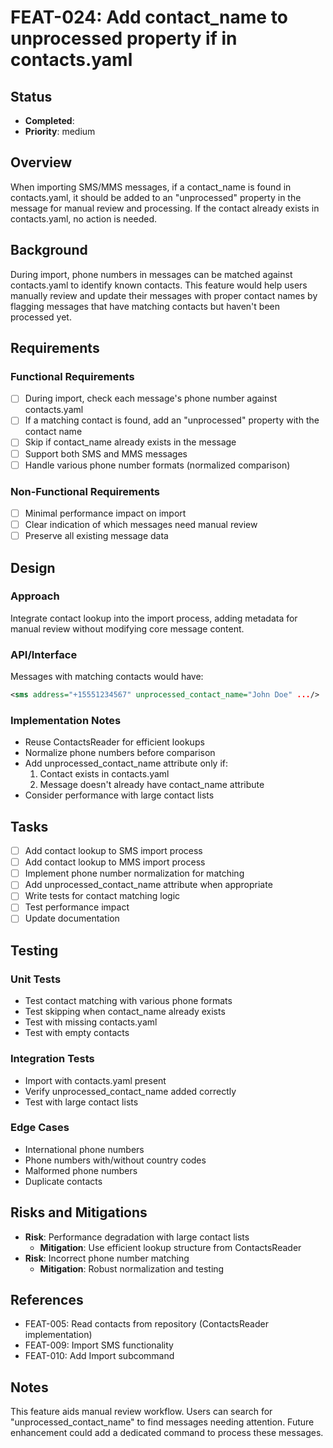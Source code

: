 # FEAT-024: Add contact_name to unprocessed property if in contacts.yaml

## Status
- **Completed**: 
- **Priority**: medium

## Overview
When importing SMS/MMS messages, if a contact_name is found in contacts.yaml, it should be added to an "unprocessed" property in the message for manual review and processing. If the contact already exists in contacts.yaml, no action is needed.

## Background
During import, phone numbers in messages can be matched against contacts.yaml to identify known contacts. This feature would help users manually review and update their messages with proper contact names by flagging messages that have matching contacts but haven't been processed yet.

## Requirements
### Functional Requirements
- [ ] During import, check each message's phone number against contacts.yaml
- [ ] If a matching contact is found, add an "unprocessed" property with the contact name
- [ ] Skip if contact_name already exists in the message
- [ ] Support both SMS and MMS messages
- [ ] Handle various phone number formats (normalized comparison)

### Non-Functional Requirements
- [ ] Minimal performance impact on import
- [ ] Clear indication of which messages need manual review
- [ ] Preserve all existing message data

## Design
### Approach
Integrate contact lookup into the import process, adding metadata for manual review without modifying core message content.

### API/Interface
Messages with matching contacts would have:
```xml
<sms address="+15551234567" unprocessed_contact_name="John Doe" .../>
```

### Implementation Notes
- Reuse ContactsReader for efficient lookups
- Normalize phone numbers before comparison
- Add unprocessed_contact_name attribute only if:
  1. Contact exists in contacts.yaml
  2. Message doesn't already have contact_name attribute
- Consider performance with large contact lists

## Tasks
- [ ] Add contact lookup to SMS import process
- [ ] Add contact lookup to MMS import process  
- [ ] Implement phone number normalization for matching
- [ ] Add unprocessed_contact_name attribute when appropriate
- [ ] Write tests for contact matching logic
- [ ] Test performance impact
- [ ] Update documentation

## Testing
### Unit Tests
- Test contact matching with various phone formats
- Test skipping when contact_name already exists
- Test with missing contacts.yaml
- Test with empty contacts

### Integration Tests
- Import with contacts.yaml present
- Verify unprocessed_contact_name added correctly
- Test with large contact lists

### Edge Cases
- International phone numbers
- Phone numbers with/without country codes
- Malformed phone numbers
- Duplicate contacts

## Risks and Mitigations
- **Risk**: Performance degradation with large contact lists
  - **Mitigation**: Use efficient lookup structure from ContactsReader
- **Risk**: Incorrect phone number matching
  - **Mitigation**: Robust normalization and testing

## References
- FEAT-005: Read contacts from repository (ContactsReader implementation)
- FEAT-009: Import SMS functionality
- FEAT-010: Add Import subcommand

## Notes
This feature aids manual review workflow. Users can search for "unprocessed_contact_name" to find messages needing attention. Future enhancement could add a dedicated command to process these messages.